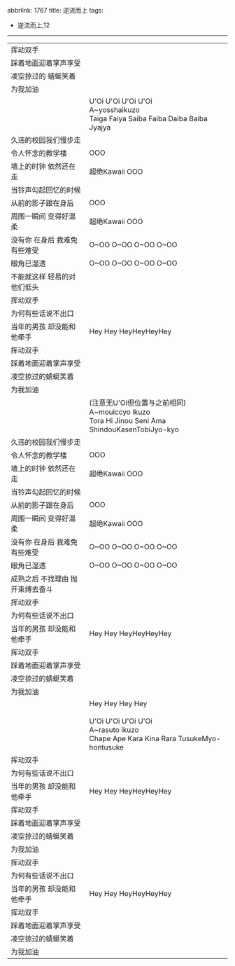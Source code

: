 abbrlink: 1767
title: 逆流而上
tags:
  - 逆流而上,12
---
|      |      |
|--|--|
|挥动双手|      |
|踩着地面迎着掌声享受|      |
|凌空掠过的 蜻蜓笑着|      |
|为我加油|      |
|      |U'Oi U'Oi U'Oi U'Oi<br>A~yosshaikuzo<br>Taiga Faiya Saiba Faiba Daiba Baiba Jyajya|
|久违的校园我们慢步走|      |
|令人怀念的教学楼|OOO|
|墙上的时钟 依然还在走|超绝Kawaii OOO|
|当铃声勾起回忆的时候|      |
|从前的影子跟在身后|OOO|
|周围一瞬间 变得好温柔|超绝Kawaii OOO|
|没有你 在身后 我难免有些难受|O~OO O~OO O~OO O~OO|
|眼角已湿透|O~OO O~OO O~OO O~OO|
|不能就这样 轻易的对他们低头|      |
|挥动双手|      |
|为何有些话说不出口|      |
|当年的男孩 却没能和他牵手|Hey Hey HeyHeyHeyHey|
|挥动双手|      |
|踩着地面迎着掌声享受|      |
|凌空掠过的蜻蜓笑着|      |
|为我加油|      |
|      |(注意无U'Oi但位置与之前相同)<br>A~mouiccyo ikuzo<br>Tora Hi Jinou Seni Ama ShindouKasenTobiJyo-kyo|
|久违的校园我们慢步走|      |
|令人怀念的教学楼|OOO|
|墙上的时钟 依然还在走|超绝Kawaii OOO|
|当铃声勾起回忆的时候|      |
|从前的影子跟在身后|OOO|
|周围一瞬间 变得好温柔|超绝Kawaii OOO|
|没有你 在身后 我难免有些难受|O~OO O~OO O~OO O~OO|
|眼角已湿透|O~OO O~OO O~OO O~OO|
|成熟之后 不找理由 抛开束缚去奋斗|      |
|挥动双手|      |
|为何有些话说不出口|      |
|当年的男孩 却没能和他牵手|Hey Hey HeyHeyHeyHey|
|挥动双手|      |
|踩着地面迎着掌声享受|      |
|凌空掠过的蜻蜓笑着|      |
|为我加油|      |
|      |Hey Hey Hey Hey<br><br>U'Oi U'Oi U'Oi U'Oi<br>A~rasuto ikuzo<br>Chape Ape Kara Kina Rara TusukeMyo-hontusuke|
|挥动双手|      |
|为何有些话说不出口|      |
|当年的男孩 却没能和他牵手|Hey Hey HeyHeyHeyHey|
|挥动双手|      |
|踩着地面迎着掌声享受|      |
|凌空掠过的蜻蜓笑着|      |
|为我加油|      |
|挥动双手|      |
|为何有些话说不出口|      |
|当年的男孩 却没能和他牵手|Hey Hey HeyHeyHeyHey|
|挥动双手|      |
|踩着地面迎着掌声享受|      |
|凌空掠过的蜻蜓笑着|      |
|为我加油|      |